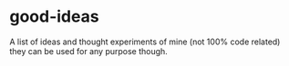 # good-ideas
A list of ideas and thought experiments of mine (not 100% code related) they can be used for any purpose though.
